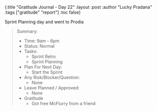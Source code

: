 {:title "Gratitude Journal - Day 22"
:layout :post
:author "Lucky Pradana"   
:tags  ["gratitude" "report"]
:toc false}

Sprint Planning day and went to Prodia

> Summary:
> - Time: 9am - 6pm
> - Status: Normal
> - Tasks:
>   - Sprint Retro
>   - Sprint Planning
> - Plan For Next Day:
>   - Start the Sprint
> - Any Risk/Blocker/Question:
>   - None
> - Leave Planned / Approved:
>   - None
> - Gratitude
>   - Got free McFlurry from a friend  
